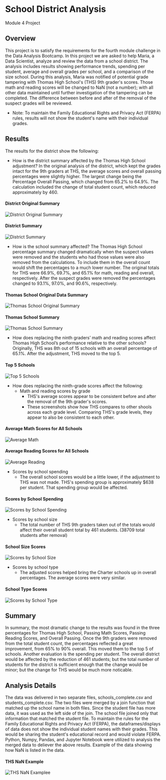 # School District Analysis
Module 4 Project

## Overview

This project is to satisfy the requirements for the fourth module challenge in the Data Analysis Bootcamp. 
In this project we are asked to help Maria, a Data Scientist, analyze and review the data from a school district.
The analysis includes results showing performance trends, spending per student, average and overall grades per school, and a comparison of the size school.
During this analysis, Maria was notified of potential grade tampering with Thomas High School's (THS) 9th grader's scores. 
Those math and reading scores will be changed to NaN (not a number); with all other data maintained until further investigation of the tampering can be completed.
The difference between before and after of the removal of the suspect grades will be reviewed.
* Note:  To maintain the Family Educational Rights and Privacy Act (FERPA) rules, results will not show the student's name with their individual grades. 


## Results
The results for the district show the following:

 * How is the district summary affected by the Thomas High School adjustment? 
In the original analysis of the district, which kept the grades intact for the 9th graders at THS, the average scores and overall passing percentages were slightly higher. 
The largest change being the Percentage Overall Passing, which changed from 65.2% to 64.9%. The calculation included the change of total student count, which reduced approximately by 460.
#### District Original Summary
![District Original Summary](https://github.com/summerstime/School_District_Analysis/blob/main/Resources/District_Summary_1st.png) 
#### District Summary
![District Summary](https://github.com/summerstime/School_District_Analysis/blob/main/Resources/District_Summary_Challenge.png)

 * How is the school summary affected?
The Thomas High School percentage summary changed dramatically when the suspect values were removed and the students who had those values were also removed from the calculations.
To include them in the overall count would shift the percentages to a much lower number.
The original totals for THS were 66.9%, 69.7%, and 65.1% for math, reading and overall, respectively.
After the suspect grades were removed the percentages changed to 93.1%, 97.0%, and 90.6%, respectively. 
#### Thomas School Original Data Summary
![Thomas School Original Summary](https://github.com/summerstime/School_District_Analysis/blob/main/Resources/THS_B4_NaN_School_Summary.png) 
#### Thomas School Summary
![Thomas School Summary](https://github.com/summerstime/School_District_Analysis/blob/main/Resources/THS_School_Summary.png) 

 * How does replacing the ninth graders’ math and reading scores affect Thomas High School’s performance relative to the other schools?
Originally, THS was 8th out of 15 schools with an overall percentage of 65.1%. After the adjustment, THS moved to the top 5.
#### Top 5 Schools
![Top 5 Schools](https://github.com/summerstime/School_District_Analysis/blob/main/Resources/Top_5_Schools.png) 

 * How does replacing the ninth-grade scores affect the following:
   - Math and reading scores by grade
     - THS's average scores appear to be consistent before and after the removal of the 9th grader's scores.
     - These screenshots show how THS compares to other shools across each grade level. Comparing THS's grade levels, they appear to also be consistent to each other.
#### Average Math Scores for All Schools
![Average Math](https://github.com/summerstime/School_District_Analysis/blob/main/Resources/Average_Math.png)
#### Average Reading Scores for All Schools
![Average Reading](https://github.com/summerstime/School_District_Analysis/blob/main/Resources/Average_Reading.png)

   - Scores by school spending
     - The overall school scores would be a little lower, if the adjustment to THS was not made. THS's spending group is approximately $638 per student. That spending group would be affected.
#### Scores by School Spending
![Scores by School Spending](https://github.com/summerstime/School_District_Analysis/blob/main/Resources/Scores_Spending.png)

   - Scores by school size
     - The total number of THS 9th graders taken out of the totals would affect their overall student total by 461 students. (38709 total students after removal)
#### School Size Scores
![Scores by School Size](https://github.com/summerstime/School_District_Analysis/blob/main/Resources/School_size.png)
    
   - Scores by school type
     - The adjusted scores helped bring the Charter schools up in overall percentages. The average scores were very similar.
#### School Type Scores
![Scores by School Type](https://github.com/summerstime/School_District_Analysis/blob/main/Resources/School_type.png)

 

## Summary
In summary, the most dramatic change to the results was found in the three percentages for Thomas High School, Passing Math Scores, Passing Reading Scores, and Overall Passing. 
Once the 9th graders were removed from the total student count, the percentages reflected a great improvement, from 65% to 90% overall. This moved them to the top 5 of schools.
Another evaluation is the spending per student. The overall district would be affected by the reduction of 461 students; but the total number of students for the district is sufficient enough that the change would be minor; but the change for THS would be much more noticable. 

## Analysis Details
The data was delivered in two separate files, schools_complete.csv and students_complete.csv. The two files were merged by a join function that matched up the school name in both files. 
Since the student file has more data, it was used as the left side of the join. The school file joined only that information that matched the student file.
To maintain the rules for the Family Educational Rights and Privacy Act (FERPA), the dataframes/displays of data does not show the individual student names with their grades.
This would be sharing the student's educational record and would violate FERPA. 
Python, Numpy, Pandas, and Jupyter Notebook were utilized to analysis the merged data to deliever the above results.
Example of the data showing how NaN is listed in the data.
#### THS NaN Example
![THS NaN Examplee](https://github.com/summerstime/School_District_Analysis/blob/main/Resources/Thomas_NaN_Example.png)
